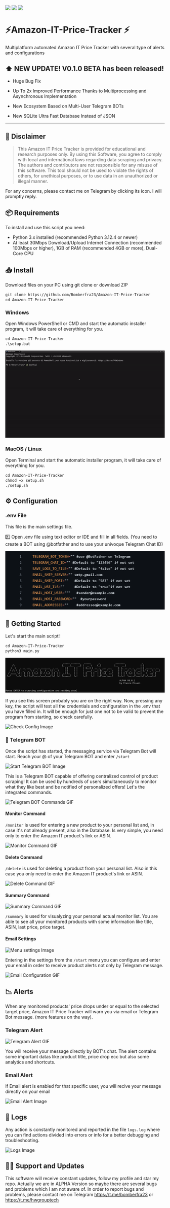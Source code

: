 <a href="https://docs.python.org/3.12/" target="_blank"><img src="https://badgen.net/badge/icon/Python 3.12 ?icon=pypi&label" ></a>
<a href="https://docs.python.org/3.12/" target="_blank"><img src="https://badgen.net/static/License/GPL 3.0/orange" ></a>
<a href="https://t.me/HwGroupTech" target="_blank"><img src="https://badgen.net/badge/icon/Telegram support?icon=telegram&label" ></a>

# ⚡️Amazon-IT-Price-Tracker ⚡️

Multiplatform automated Amazon IT Price Tracker with several type of alerts and configurations

## ⬆️ NEW UPDATE! V0.1.0 BETA has been released!

- Huge Bug Fix

- Up To 2x Improved Performance Thanks to Multiprocessing and Asynchronous Implementation

- New Ecosystem Based on Multi-User Telegram BOTs
  
- New SQLite Ultra Fast Database Instead of JSON

---

## 📄 Disclaimer

> This Amazon IT Price Tracker is provided for educational and research purposes only. By using this Software, you agree
> to comply with local and international laws regarding data scraping and privacy. The authors and contributors are not
> responsible for any misuse of this software. This tool should not be used to violate the rights of others, for unethical
> purposes, or to use data in an unauthorized or illegal manner.

For any concerns, please contact me on Telegram by clicking its icon. I will promptly reply.

## 📦 Requirements

To install and use this script you need:

- Python 3.x installed (recommended Python 3.12.4 or newer)
- At least 30Mbps Download/Upload Internet Connection (recommended 100Mbps or higher), 1GB of RAM (recommended 4GB or more), Dual-Core CPU

## 📥 Install

Download files on your PC using git clone or download ZIP

```shell
git clone https://github.com/Bomberfra23/Amazon-IT-Price-Tracker
cd Amazon-IT-Price-Tracker
```

### Windows

Open Windows PowerShell or CMD and start the automatic installer program, it will take care of everything for you.

```shell
cd Amazon-IT-Price-Tracker
.\setup.bat
```

![Windows Install GIF](https://github.com/Bomberfra23/Amazon-IT-Price-Tracker/blob/v0.0.1/images/WindowsInstall.gif)

### MacOS / Linux

Open Terminal and start the automatic installer program, it will take care of everything for you.
```shell
cd Amazon-IT-Price-Tracker
chmod +x setup.sh
./setup.sh
```

## ⚙️ Configuration

### .env File

This file is the main settings file.

1️⃣ Open .env file using text editor or IDE and fill in all fields. (You need to create a BOT
using @botfather and to use your univoque Telegram Chat ID)

![.env Configuration Image](https://github.com/Bomberfra23/Amazon-IT-Price-Tracker/blob/v0.0.2/images/env-configuration.png)


## 🚀 Getting Started

Let's start the main script!

```shell
cd Amazon-IT-Price-Tracker
python3 main.py
```

![Main Menu Image](https://github.com/Bomberfra23/Amazon-IT-Price-Tracker/blob/v0.0.1/images/mainmenu_Image.png)

If you see this screen probably you are on the right way. Now, pressing any key, the script will test all the credentials 
and configuration in the .env that you have filled in. It will be enough for just one not to be valid to prevent the program 
from starting, so check carefully.

![Check Config Image]()

### 🤖 Telegram BOT

Once the script has started, the messaging service via Telegram Bot will start. Reach your @ of your Telegram BOT and enter <code>/start</code>

![Start Telegram BOT Image]()

This is a Telegram BOT capable of offering centralized control of product scraping! It can be used by hundreds of users simultaneously to monitor
what they like best and be notified of personalized offers! Let's the integrated commands.

![Telegram BOT Commands GIF]()

#### Monitor Command

<code>/monitor</code> is used for entering a new product to your personal list and, in case it's not already present, also in the Database. Is very simple,
you need only to enter the Amazon IT product's link or ASIN.

![Monitor Command GIF]()

#### Delete Command

<code>/delete</code> is used for deleting a product from your personal list. Also in this case you only need to enter the Amazon IT product's link or ASIN.

![Delete Command GIF]()

#### Summary Command

![Summary Command GIF]()

<code>/summary</code> is used for visualyzing your personal actual monitor list. You are able to see all your monitored products with some information like 
title, ASIN, last price, price target.

#### Email Settings

![Menu settings Image]()

Entering in the settings from the <code>/start</code> menu you can configure and enter your email in order to receive product alerts not only by Telegram message.

![Email Configuration GIF]()


## 📉 Alerts

When any monitored products' price drops under or equal to the selected target price, Amazon IT Price Tracker will warn
you via email or Telegram Bot message. (more features on the way).

### Telegram Alert

![Telegram Alert GIF]()

You will receive your message directly by BOT's chat. The alert contains some important datas like product title, price drop ecc but also some analytics and shortcuts.


### Email Alert

If Email alert is enabled for that specific user, you will recive your message directly on your email

![Email Alert Image]()

## 📃 Logs

Any action is constantly monitored and reported in the file <code>logs.log</code> where you can find actions divided into errors or info for a better debugging and troubleshooting.

![Logs Image]()


## 👨‍💻 Support and Updates

This software will receive constant updates, follow my profile and star my repo. Actually we are in ALPHA Version so
maybe there are several bugs and problems
which I am not aware of. In order to report bugs and problems, please contact me on Telegram https://t.me/bomberfra23
or https://t.me/hwgrouptech





